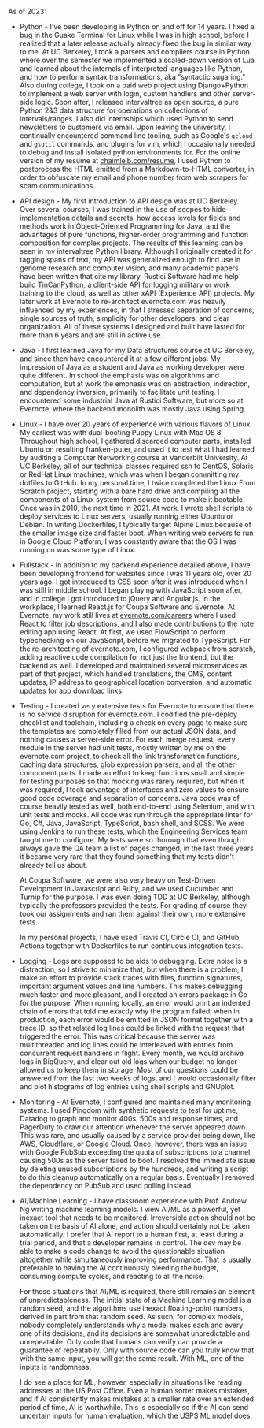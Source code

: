 As of 2023:

* Python - I've been developing in Python on and off for 14 years. I fixed a
  bug in the Guake Terminal for Linux while I was in high school, before I
  realized that a later release actually already fixed the bug in similar way
  to me. At UC Berkeley, I took a parsers and compilers course in Python where
  over the semester we implemented a scaled-down version of Lua and learned
  about the internals of interpreted languages like Python, and how to perform
  syntax transformations, aka "syntactic sugaring." Also during college, I took
  on a paid web project using Django+Python to implement a web server with
  login, custom handlers and other server-side logic. Soon after, I released
  intervaltree as open source, a pure Python 2&3 data structure for operations
  on collections of intervals/ranges. I also did internships which used Python
  to send newsletters to customers via email. Upon leaving the university, I
  continually encountered command line tooling, such as Google's `gcloud` and
  `gsutil` commands, and plugins for vim, which I occasionally needed to debug
  and install isolated python environments for. For the online version of my
  resume at [chaimleib.com/resume](https://chaimleib.com/resume), I used Python
  to postprocess the HTML emitted from a Markdown-to-HTML converter, in order
  to obfuscate my email and phone number from web scrapers for scam
  communications.

* API design - My first introduction to API design was at UC Berkeley. Over
  several courses, I was trained in the use of scopes to hide implementation
  details and secrets, how access levels for fields and methods work in
  Object-Oriented Programming for Java, and the advantages of pure functions,
  higher-order programming and function composition for complex projects. The
  results of this learning can be seen in my intervaltree Python library.
  Although I originally created it for tagging spans of text, my API was
  generalized enough to find use in genome research and computer vision, and
  many academic papers have been written that cite my library. Rustici Software
  had me help build
  [TinCanPython](https://github.com/RusticiSoftware/TinCanPython), a
  client-side API for logging military or work training to the cloud, as well
  as other xAPI (Experience API) projects.  My later work at Evernote to
  re-architect evernote.com was heavily influenced by my experiences, in that I
  stressed separation of concerns, single sources of truth, simplicity for
  other developers, and clear organization. All of these systems I designed and
  built have lasted for more than 6 years and are still in active use.

* Java -  I first learned Java for my Data Structures course at UC Berkeley,
  and since then have encountered it at a few different jobs. My impression of
  Java as a student and Java as working developer were quite different. In
  school the emphasis was on algorithms and computation, but at work the
  emphasis was on abstraction, indirection, and dependency inversion, primarily
  to facilitate unit testing. I encountered some industrial Java at Rustici
  Software, but more so at Evernote, where the backend monolith was mostly Java
  using Spring.

* Linux - I have over 20 years of experience with various flavors of Linux. My
  earliest was with dual-booting Puppy Linux with Mac OS 8. Throughout high
  school, I gathered discarded computer parts, installed Ubuntu on resulting
  franken-puter, and used it to test what I had learned by auditing a Computer
  Networking course at Vanderbilt University. At UC Berkeley, all of our
  technical classes required ssh to CentOS, Solaris or RedHat Linux machines,
  which was when I began committing my dotfiles to GitHub. In my personal time,
  I twice completed the Linux From Scratch project, starting with a bare hard
  drive and compiling all the components of a Linux system from source code to
  make it bootable. Once was in 2010, the next time in 2021. At work, I wrote
  shell scripts to deploy services to Linux servers, usually running either
  Ubuntu or Debian. In writing Dockerfiles, I typically target Alpine Linux
  because of the smaller image size and faster boot. When writing web servers
  to run in Google Cloud Platform, I was constantly aware that the OS I was
  running on was some type of Linux.

* Fullstack - In addition to my backend experience detailed above, I have been
  developing frontend for websites since I was 11 years old, over 20 years ago.
  I got introduced to CSS soon after it was introduced when I was still in
  middle school. I began playing with JavaScript soon after, and in college I
  got introduced to jQuery and Angular.js. In the workplace, I learned React.js
  for Coupa Software and Evernote. At Evernote, my work still lives at
  [evernote.com/careers](https://evernote.com/careers) where I used React to
  filter job descriptions, and I also made contributions to the note editing
  app using React. At first, we used FlowScript to perform typechecking on our
  JavaScript, before we migrated to TypeScript. For the re-architecting of
  evernote.com, I configured webpack from scratch, adding reactive code
  compilation for not just the frontend, but the backend as well. I developed
  and maintained several microservices as part of that project, which handled
  translations, the CMS, content updates, IP address to geographical location
  conversion, and automatic updates for app download links.

* Testing - I created very extensive tests for Evernote to ensure that there is
  no service disruption for evernote.com. I codified the pre-deploy checklist
  and toolchain, including a check on every page to make sure the templates are
  completely filled  from our actual JSON data, and nothing causes a
  server-side error. For each merge request, every module in the server had
  unit tests, mostly written by me on the evernote.com project, to check all
  the link transformation functions, caching data structures, glob expression
  parsers, and all the other component parts. I made an effort to keep
  functions small and simple for testing purposes so that mocking was rarely
  required, but when it was required, I took advantage of interfaces and zero
  values to ensure good code coverage and separation of concerns. Java code was
  of course heavily tested as well, both end-to-end using Selenium, and with
  unit tests and mocks. All code was run through the appropriate linter for Go,
  C#, Java, JavaScript, TypeScript, bash shell, and SCSS. We were using Jenkins
  to run these tests, which the Engineering Services team taught me to
  configure. My tests were so thorough that even though I always gave the QA
  team a list of pages changed, in the last three years it became very rare
  that they found something that my tests didn't already tell us about.

  At Coupa Software, we were also very heavy on Test-Driven Development in
  Javascript and Ruby, and we used Cucumber and Turnip for the purpose. I was
  even doing TDD at UC Berkeley, although typically the professors provided the
  tests. For grading of course they  took our assignments and ran them against
  their own, more extensive tests.

  In my personal projects, I have used Travis CI, Circle CI, and GitHub Actions
  together with Dockerfiles to run continuous integration tests. 

* Logging - Logs are supposed to be aids to debugging. Extra noise is a
  distraction, so I strive to minimize that, but when there is a problem, I
  make an effort to provide stack traces with files, function signatures,
  important argument values and line numbers. This makes debugging much faster
  and more pleasant, and I created an errors package in Go for the purpose.
  When running locally, an error would print an indented chain of errors that
  told me exactly why the program failed; when in production, each error would
  be emitted in JSON format together with a trace ID, so that related log lines
  could be linked with the request that triggered the error. This was critical
  because the server was multithreaded and log lines could be interleaved with
  entries from concurrent request handlers in flight. Every month, we would
  archive logs in BigQuery, and clear out old logs when our budget no longer
  allowed us to keep them in storage. Most of our questions could be answered
  from the last two weeks of logs, and I would occasionally filter and plot
  histograms of log entries using shell scripts and GNUplot.

* Monitoring - At Evernote, I configured and maintained many monitoring
  systems. I used Pingdom with synthetic requests to test for uptime, Datadog
  to graph and monitor 400s, 500s and response times, and PagerDuty to draw our
  attention whenever the server appeared down. This was rare, and usually
  caused by a service provider being down, like AWS, Cloudflare, or Google
  Cloud. Once, however, there was an issue with Google PubSub exceeding the
  quota of subscriptions to a channel, causing 500s as the server failed to
  boot. I resolved the immediate issue by deleting unused subscriptions by the
  hundreds, and writing a script to do this cleanup automatically on a regular
  basis. Eventually I removed the dependency on PubSub and used polling
  instead.

* AI/Machine Learning - I have classroom experience with Prof. Andrew Ng
  writing machine learning models. I view AI/ML as a powerful, yet inexact tool
  that needs to be monitored. Irreversible action should not be taken on the
  basis of AI alone, and action should certainly not be taken automatically. I
  prefer that AI report to a human first, at least during a trial period, and
  that a developer remains in control. The dev may be able to make a code
  change to avoid the questionable situation altogether while simultaneously
  improving performance. That is usually preferable to having the AI
  continuously bleeding the budget, consuming compute cycles, and reacting to
  all the noise.

  For those situations that AI/ML is required, there still remains an element
  of unpredictableness. The initial state of a Machine Learning model is a
  random seed, and the algorithms use inexact floating-point numbers, derived
  in part from that random seed. As such, for complex models, nobody completely
  understands why a model makes each and every one of its decisions, and its
  decisions are somewhat unpredictable and unrepeatable. Only code that humans
  can verify can provide a guarantee of repeatabily. Only with source code can
  you truly know that with the same input, you will get the same result. With
  ML, one of the inputs is randomness.

  I do see a place for ML, however, especially in situations like reading
  addresses at the US Post Office. Even a human sorter makes mistakes, and if
  AI consistently makes mistakes at a smaller rate over an extended period of
  time, AI is worthwhile. This is especially so if the AI can send uncertain
  inputs for human evaluation, which the USPS ML model does.

